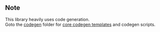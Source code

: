 ## Note
This library heavily uses code generation.  
Goto the [codegen](https://github.com/shBLOCK/GdMath/tree/master/codegen) folder for [core codegen templates](https://github.com/shBLOCK/GdMath/tree/master/codegen/templates) and codegen scripts.